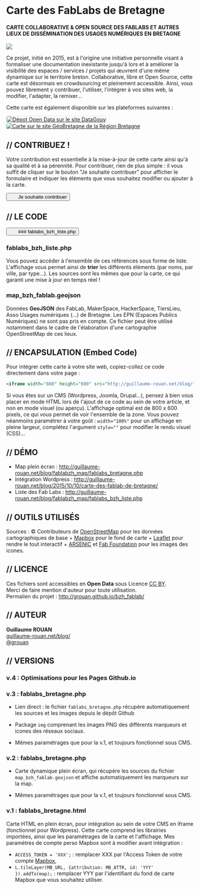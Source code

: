 # Carte des FabLabs de Bretagne
#### CARTE COLLABORATIVE & OPEN SOURCE DES FABLABS ET AUTRES LIEUX DE DISSÉMINATION DES USAGES NUMÉRIQUES EN BRETAGNE
<img src="http://guillaume-rouan.net/blog/wp-content/uploads/2017/07/carte_fablabs_de_bretagne_juillet-2017.png" />

Ce projet, initié en 2015, est à l'origine une initiative personnelle visant à formaliser une documentation inexistante jusqu'à lors et à améliorer la visibilité des espaces / services / projets qui œuvrent d'une même dynamique sur le territoire breton. Collaborative, libre et Open Source, cette carte est désormais en crowdsourcing et pleinement accessible. Ainsi, vous pouvez librement y contribuer, l'utiliser, l'intégrer à vos sites web, la modifier, l'adapter, la remixer&hellip;

Cette carte est également disponible sur les plateformes suivantes :

<a href="http://bit.ly/DataGouvFabLabs" target="_blank"><img src="http://guillaume-rouan.net/blog/wp-content/uploads/2016/03/datagouv_logo.png" alt="Dépot Open Data sur le site DataGouv" title="Accédez au dépôt sur le site DataGouv" style="border-radius:5px;margin-right:20px;border:1px solid #DDD;" /></a> <a href="http://bit.ly/GeoBretagneFabLabs" target="_blank"><img src="http://guillaume-rouan.net/blog/wp-content/uploads/2016/03/geobretagne_logo.png" alt="Carte sur le site GéoBretagne de la Région Bretagne" title="Accédez à la carte sur GéoBretagne" style="border-radius:5px;" /></a>

## // CONTRIBUEZ !

Votre contribution est essentielle à la mise-à-jour de cette carte ainsi qu'à sa qualité et à sa pérennité. Pour contribuer, rien de plus simple : il vous suffit de cliquer sur le bouton "Je souhaite contribuer" pour afficher le formulaire et indiquer les éléments que vous souhaitez modifier ou ajouter à la carte.

<button onclick="var x = document.getElementById('formulaire');
    if (x.style.display === 'none') {
        x.style.display = 'block';
    } else {
        x.style.display = 'none';
    }"><img src="http://guillaume-rouan.net/blog/wp-content/uploads/2017/07/square-add-icon.png" style="width:12px;height:12px;margin-right:12px;" />Je souhaite contribuer</button>
<div id="formulaire" style="display:none;">
<!-- -->
<form action="" method="post" style="background-color:#EAEAEA;border-radius:5px;padding:12px;">
  <fieldset style="border:5px solid #333">
    <legend style="font-weight:bold;color:#FFF;background-color:#333;padding:2px 10px;">QUI SUIS-JE</legend>
    <label for="CONTACT-name">Nom / Prénom : </label> <input id="CONTACT-name" type="text" name="contact_nom" /><br />
    <label for="CONTACT-mail">E-mail : </label> <input id="CONTACT-mail" type="text" name="contact_mail" /><br />
    <label for="CONTACT-statut">Statut : </label> <input id="CONTACT-statut" type="text" name="contact-statut" /><br />
    <label for="CONTACT-message">Message : </label><br />
    <textarea id="ECONTACT-message" name="contact_message" row="3" cols=""></textarea>
  </fieldset>
  <fieldset style="border:5px solid #333;margin-top:20px;">
    <legend style="font-weight:bold;color:#FFF;background-color:#333;padding:2px 10px;">CE QUE JE PROPOSE D'AJOUTER À LA CARTE</legend>
    <fieldset style="border-color:#FFF;">
        <legend style="font-weight:bold;color:#FFF;padding:2px 10px;">STRUCTURE / SERVICE / PROJET</legend>
        <label for="ETB-name">Nom : </label> <input id="ETB-name" type="text" name="_nom" /><br />
        <label for="ETB-orga">Organisme : </label> <input id="ETB-orga" type="text" name="_organisme" /><br />
        <label for="ETB-type">Type : </label><br /> 
            <input type="radio" name="_type" id="radio1" /> <img src="https://raw.githubusercontent.com/grouan/bzh_fablab/master/img/osm_marker_cantine.png" style="width:25px;height:25px;" /> <label for="radio1">Cantine numérique ou espace de coworking</label><br />
            <input type="radio" name="_type" id="radio3" /> <img src="https://raw.githubusercontent.com/grouan/bzh_fablab/master/img/osm_marker_fablabMIT.png" style="width:25px;height:25px;" /> <label for="radio3">FabLab labellisé MIT</label><br />
            <input type="radio" name="_type" id="radio4" /> <img src="https://raw.githubusercontent.com/grouan/bzh_fablab/master/img/osm_marker_fablab.png" style="width:25px;height:25px;" /> <label for="radio4">Atelier de fabrication</label><br />
            <input type="radio" name="_type" id="radio5" /> <img src="https://raw.githubusercontent.com/grouan/bzh_fablab/master/img/osm_marker_formation.png" style="width:25px;height:25px;" /> <label for="radio5">Formation / Recherche</label><br />
            <input type="radio" name="_type" id="radio6" /> <img src="https://raw.githubusercontent.com/grouan/bzh_fablab/master/img/osm_marker_frenchtech.png" style="width:25px;height:25px;" /> <label for="radio6">FrenchTech</label><br />
            <input type="radio" name="_type" id="radio7" /> <img src="https://raw.githubusercontent.com/grouan/bzh_fablab/master/img/osm_marker_hakerspace.png" style="width:25px;height:25px;" /> <label for="radio7">Hackerspace</label><br />
            <input type="radio" name="_type" id="radio8" /> <img src="https://raw.githubusercontent.com/grouan/bzh_fablab/master/img/osm_marker_makerspace.png" style="width:25px;height:25px;" /> <label for="radio8">Makerspace</label><br />
            <input type="radio" name="_type" id="radio9" /> <img src="https://raw.githubusercontent.com/grouan/bzh_fablab/master/img/osm_marker_tierslieu.png" style="width:25px;height:25px;" /> <label for="radio9">Tiers-Lieu</label><br />
            <input type="radio" name="_type" id="radio10" /> <img src="https://raw.githubusercontent.com/grouan/bzh_fablab/master/img/osm_marker_usages.png" style="width:25px;height:25px;" /> <label for="radio10">Espace / Organisation facilitant les usages numériques</label><br />
    </fieldset>
    <fieldset style="border-color:#FFF;">
        <legend style="font-weight:bold;color:#FFF;padding:2px 10px;">COORDONNÉES</legend>
    <label for="ETB-adr">Adresse : </label> <input id="ETB-adr" type="text" name="_adresse" /><br /> 
    <label for="ETB-cp">CP : </label> <input id="ETB-cp" type="text" name="_cp" size="6" /> 
    <label for="ETB-ville">Ville : </label> <input id="ETB-ville" type="text" name="_ville" /><br />
    <label for="ETB-web">Site web : </label> <input id="ETB-web" type="text" name="_web" /><br />
    <label for="ETB-fb">Page Facebook : </label> <input id="ETB-fb" type="text" name="_facebook" /><br />
    <label for="ETB-tw">Profil Twitter : </label> <input id="ETB-tw" type="text" name="_twitter" /><br />
    <label for="ETB-mail">E-mail de contact : </label> <input id="ETB-mail" type="text" name="_mail" x-moz-errormessage="Merci d'indiquer une adresse mail valide :)" /><br />
    </fieldset>
    <fieldset style="border-color:#FFF;">
        <legend style="font-weight:bold;color:#FFF;padding:2px 10px;">GÉOLOCALISATION GPS</legend>
        <label for="ETB-GPSlat">Latitude : </label> <input id="ETB-GPSlat" type="text" name="_GPSlat" /><br />
        <label for="ETB-GPSlon">Longitude : </label> <input id="ETB-GPSlon" type="text" name="_GPSlon" /><br />
    </fieldset>
    </fieldset>
    <div style="text-align:right;font-size:0.8em;color:#666;">Les informations de la rubrique "Qui suis-je" mentionnées dans le présent formulaire servent uniquement à usage de communication. Elle ne seront pas stockées en base de données, ni cédées ou vendues à aucun tiers.</div>
  <input type="submit" value="&rarr; JE CONTRIBUE" style="margin-top:20px;border:0px;font-weight:bold;color:#FFF;background-color:#333;padding:2px 10px;" />
</form>
<!-- -->
</div>

## // LE CODE

<button onclick="var x = document.getElementById('formulaire');
    if (x.style.display === 'none') {
        x.style.display = 'block';
    } else {
        x.style.display = 'none';
    }"><img src="http://guillaume-rouan.net/blog/wp-content/uploads/2017/07/square-add-icon.png" style="width:12px;height:12px;margin-right:12px;" />### fablabs_bzh_liste.php</button>
### fablabs_bzh_liste.php
Vous pouvez accéder à l'ensemble de ces références sous forme de liste. L'affichage vous permet ainsi de <b>trier</b> les différents éléments (par noms, par ville, par type...). Les sources sont les mêmes que pour la carte, ce qui garanti une mise à jour en temps réel !

### map_bzh_fablab.geojson
Données <b>GeoJSON</b> des FabLab, MakerSpace, HackerSpace, TiersLieu, Asso Usages numériques (...) de Bretagne.
Les EPN (Espaces Publics Numériques) ne sont pas pris en compte. Ce fichier peut être utilisé notamment dans le cadre de l'élaboration d'une cartographie OpenStreetMap de ces lieux.

## // ENCAPSULATION (Embed Code)

Pour intégrer cette carte à votre site web, copiez-collez ce code directement dans votre page : 
```html
<iframe width="800" height="600" src="http://guillaume-rouan.net/blog/fablabzh_map/fablabs_bretagne.php" name="Carte des FabLabs & Tiers-Lieux de Bretagne" style="border:0px;"></iframe>
```

Si vous êtes sur un CMS (Wordpress, Joomla, Drupal...), pensez à bien vous placer en mode HTML lors de l'ajout de ce code au sein de votre article, et non en mode visuel (ou aperçu). L'affichage optimal est de 800 x 600 pixels, ce qui vous permet de voir l'ensemble de la zone. Vous pouvez néanmoins paramétrer à votre goût : <code>width="100%"</code> pour un affichage en pleine largeur, complétez l'argument <code>style=""</code> pour modifier le rendu visuel (CSS)&hellip;

## // DÉMO

- Map plein écran : <a href="http://guillaume-rouan.net/blog/fablabzh_map/fablabs_bretagne.php" target="_blank">http://guillaume-rouan.net/blog/fablabzh_map/fablabs_bretagne.php</a>
- Intégration Wordpress : <a href="http://guillaume-rouan.net/blog/2015/10/10/carte-des-fablab-de-bretagne/" target="_blank">http://guillaume-rouan.net/blog/2015/10/10/carte-des-fablab-de-bretagne/</a>
- Liste des Fab Labs : <a href="http://guillaume-rouan.net/blog/fablabzh_map/fablabs_bzh_liste.php" target="_blank">http://guillaume-rouan.net/blog/fablabzh_map/fablabs_bzh_liste.php</a>

## // OUTILS UTILISÉS

Sources : &copy; Contributeurs de <a href="http://openstreetmap.org" target="_blank">OpenStreetMap</a> pour les données cartographiques de base + <a href="http://www.mapbox.com" target="_blank">Mapbox</a> pour le fond de carte + <a href="http://leafletjs.com/" target="_blank">Leaflet</a> pour rendre le tout interactif + <a href="http://arsenicpaca.fr/iconotheque-mediation-numerique/" target="_blank">ARSENIC</a> et <a href="http://www.fabfoundation.org" target="_blank">Fab Foundation</a> pour les images des icones.

## // LICENCE

Ces fichiers sont accessibles en <b>Open Data</b> sous Licence <a href="http://creativecommons.org/licenses/by/4.0/" target="_blank">CC BY</a>.<br />
Merci de faire mention d'auteur pour toute utilisation.<br />
Permalien du projet : <a href="http://grouan.github.io/bzh_fablab/" target="_blank">http://grouan.github.io/bzh_fablab/</a>

## // AUTEUR

**Guillaume ROUAN**<br />
<a href="http://guillaume-rouan.net/blog/" target="_blank">guillaume-rouan.net/blog/</a><br />
<a href="http://twitter.com/grouan" target="_blank">@grouan</a>

## // VERSIONS

### v.4 : Optimisations pour les Pages Github.io

### v.3 : fablabs_bretagne.php
+ Lien direct : le fichier <code>fablabs_bretagne.php</code> récupère automatiquement les sources et les images depuis le dépôt Github

+ Package <code>img</code> comprenant les images PNG des différents marqueurs et icones des réseaux sociaux.

+ Mêmes paramétrages que pour la v.1, et toujours fonctionnel sous CMS.

### v.2 : fablabs_bretagne.php
+ Carte dynamique plein écran, qui récupère les sources du fichier <code>map_bzh_fablab.geojson</code> et affiche automatiquement les marqueurs sur la map.

+ Mêmes paramétrages que pour la v.1, et toujours fonctionnel sous CMS.

### v.1 : fablabs_bretagne.html
Carte HTML en plein écran, pour intégration au sein de votre CMS en iframe (fonctionnel pour Wordpress). Cette carte comprend les librairies importées, ainsi que les paramétrages de la carte et l'affichage.
Mes paramètres de compte perso Mapbox sont à modifier avant intégration :
- <code>ACCESS_TOKEN = 'XXX';</code> : remplacer XXX par l'Access Token de votre compte <a href="http://www.mapbox.com/" target="_blank">Mapbox</a>,
- <code>L.tileLayer(MB_URL, {attribution: MB_ATTR, id: 'YYY' }).addTo(map);</code> : remplacer YYY par l'identifiant du fond de carte Mapbox que vous souhaitez utiliser.
